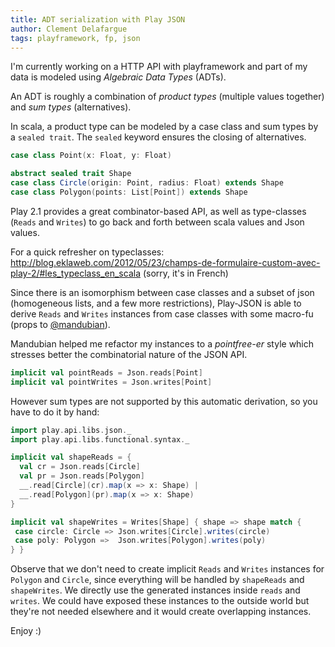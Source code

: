 ```yaml
---
title: ADT serialization with Play JSON
author: Clement Delafargue
tags: playframework, fp, json
---
```


I'm currently working on a HTTP API with playframework and part of my data is
modeled using *Algebraic Data Types* (ADTs).

An ADT is roughly a combination of *product types* (multiple values together)
and *sum types* (alternatives).

In scala, a product type can be modeled by a case class and sum types by a
`sealed trait`. The `sealed` keyword ensures the closing of alternatives.

```scala
case class Point(x: Float, y: Float)

abstract sealed trait Shape
case class Circle(origin: Point, radius: Float) extends Shape
case class Polygon(points: List[Point]) extends Shape
```

Play 2.1 provides a great combinator-based API, as well as type-classes
(`Reads` and `Writes`) to go back and forth between scala values and
Json values.

For a quick refresher on typeclasses:
<http://blog.eklaweb.com/2012/05/23/champs-de-formulaire-custom-avec-play-2/#les_typeclass_en_scala> (sorry, it's in French)

Since there is an isomorphism between case classes and a subset of json
(homogeneous lists, and a few more restrictions), Play-JSON is able to derive
`Reads` and `Writes` instances from case classes with some macro-fu
(props to [@mandubian](http://mandubian.com)).

Mandubian helped me refactor my instances to a *pointfree-er* style which
stresses better the combinatorial nature of the JSON API.

```scala
implicit val pointReads = Json.reads[Point]
implicit val pointWrites = Json.writes[Point]
```

However sum types are not supported by this automatic derivation, so you have
to do it by hand:

```scala
import play.api.libs.json._
import play.api.libs.functional.syntax._

implicit val shapeReads = {
  val cr = Json.reads[Circle]
  val pr = Json.reads[Polygon]
  __.read[Circle](cr).map(x => x: Shape) |
  __.read[Polygon](pr).map(x => x: Shape)
}

implicit val shapeWrites = Writes[Shape] { shape => shape match {
 case circle: Circle => Json.writes[Circle].writes(circle)
 case poly: Polygon =>  Json.writes[Polygon].writes(poly)
} }
```

Observe that we don't need to create implicit `Reads` and `Writes` instances
for `Polygon` and `Circle`, since everything will be handled by `shapeReads`
and `shapeWrites`. We directly use the generated instances inside `reads` and
`writes`. We could have exposed these instances to the outside world but
they're not needed elsewhere and it would create overlapping instances.

Enjoy :)
